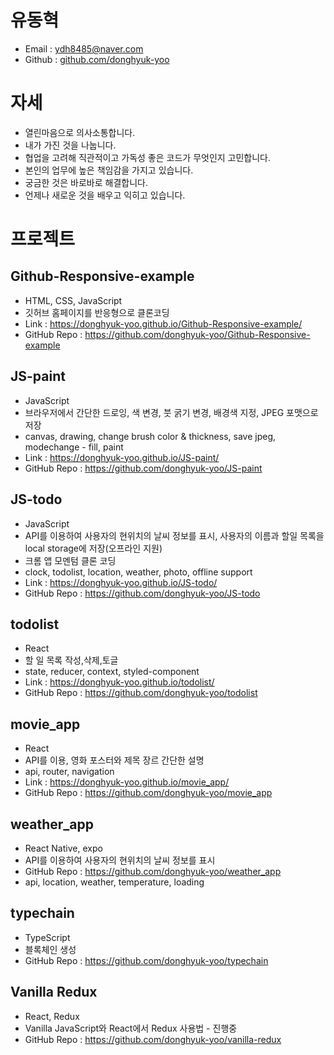 # 유동혁

* Email : ydh8485@naver.com
* Github : [github.com/donghyuk-yoo](https://github.com/donghyuk-yoo)

# 자세
* 열린마음으로 의사소통합니다.
* 내가 가진 것을 나눕니다.
* 협업을 고려해 직관적이고 가독성 좋은 코드가 무엇인지 고민합니다.
* 본인의 업무에 높은 책임감을 가지고 있습니다.
* 궁금한 것은 바로바로 해결합니다.
* 언제나 새로운 것을 배우고 익히고 있습니다.

# 프로젝트
## Github-Responsive-example
- HTML, CSS, JavaScript  
- 깃허브 홈페이지를 반응형으로 클론코딩  
- Link : https://donghyuk-yoo.github.io/Github-Responsive-example/  
- GitHub Repo : https://github.com/donghyuk-yoo/Github-Responsive-example  

## JS-paint
- JavaScript  
- 브라우저에서 간단한 드로잉, 색 변경, 붓 굵기 변경, 배경색 지정, JPEG 포맷으로 저장  
- canvas, drawing, change brush color & thickness, save jpeg, modechange - fill, paint  
- Link : https://donghyuk-yoo.github.io/JS-paint/  
- GitHub Repo : https://github.com/donghyuk-yoo/JS-paint

## JS-todo
- JavaScript  
- API를 이용하여 사용자의 현위치의 날씨 정보를 표시, 사용자의 이름과 할일 목록을 local storage에 저장(오프라인 지원)
- 크롬 앱 모멘텀 클론 코딩
- clock, todolist, location, weather, photo, offline support  
- Link : https://donghyuk-yoo.github.io/JS-todo/  
- GitHub Repo : https://github.com/donghyuk-yoo/JS-todo  

## todolist
- React
- 할 일 목록 작성,삭제,토글
- state, reducer, context, styled-component  
- Link : https://donghyuk-yoo.github.io/todolist/  
- GitHub Repo : https://github.com/donghyuk-yoo/todolist  

## movie_app
- React
- API를 이용, 영화 포스터와 제목 장르 간단한 설명  
- api, router, navigation  
- Link : https://donghyuk-yoo.github.io/movie_app/  
- GitHub Repo : https://github.com/donghyuk-yoo/movie_app  

## weather_app
- React Native, expo  
- API를 이용하여 사용자의 현위치의 날씨 정보를 표시  
- GitHub Repo : https://github.com/donghyuk-yoo/weather_app  
- api, location, weather, temperature, loading  

## typechain 
- TypeScript  
- 블록체인 생성
- GitHub Repo : https://github.com/donghyuk-yoo/typechain  

## Vanilla Redux  
- React, Redux  
- Vanilla JavaScript와 React에서 Redux 사용법  - 진행중
- GitHub Repo : https://github.com/donghyuk-yoo/vanilla-redux  
